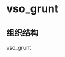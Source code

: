 vso_grunt
=========
组织结构
-------------------------------------------------------------------
vso_grunt


